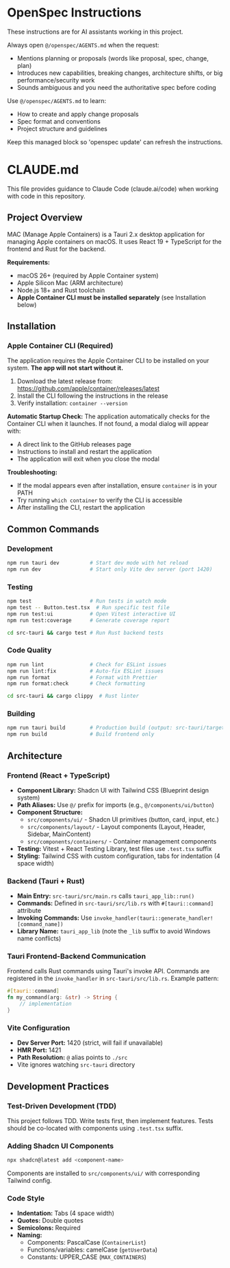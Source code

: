 <!-- OPENSPEC:START -->
# OpenSpec Instructions

These instructions are for AI assistants working in this project.

Always open `@/openspec/AGENTS.md` when the request:
- Mentions planning or proposals (words like proposal, spec, change, plan)
- Introduces new capabilities, breaking changes, architecture shifts, or big performance/security work
- Sounds ambiguous and you need the authoritative spec before coding

Use `@/openspec/AGENTS.md` to learn:
- How to create and apply change proposals
- Spec format and conventions
- Project structure and guidelines

Keep this managed block so 'openspec update' can refresh the instructions.

<!-- OPENSPEC:END -->

# CLAUDE.md

This file provides guidance to Claude Code (claude.ai/code) when working with code in this repository.

## Project Overview

MAC (Manage Apple Containers) is a Tauri 2.x desktop application for managing Apple containers on macOS. It uses React 19 + TypeScript for the frontend and Rust for the backend.

**Requirements:**
- macOS 26+ (required by Apple Container system)
- Apple Silicon Mac (ARM architecture)
- Node.js 18+ and Rust toolchain
- **Apple Container CLI must be installed separately** (see Installation below)

## Installation

### Apple Container CLI (Required)

The application requires the Apple Container CLI to be installed on your system. **The app will not start without it.**

1. Download the latest release from: https://github.com/apple/container/releases/latest
2. Install the CLI following the instructions in the release
3. Verify installation: `container --version`

**Automatic Startup Check:** The application automatically checks for the Container CLI when it launches. If not found, a modal dialog will appear with:
- A direct link to the GitHub releases page
- Instructions to install and restart the application
- The application will exit when you close the modal

**Troubleshooting:**
- If the modal appears even after installation, ensure `container` is in your PATH
- Try running `which container` to verify the CLI is accessible
- After installing the CLI, restart the application

## Common Commands

### Development
```bash
npm run tauri dev          # Start dev mode with hot reload
npm run dev                # Start only Vite dev server (port 1420)
```

### Testing
```bash
npm test                   # Run tests in watch mode
npm test -- Button.test.tsx  # Run specific test file
npm run test:ui            # Open Vitest interactive UI
npm run test:coverage      # Generate coverage report

cd src-tauri && cargo test # Run Rust backend tests
```

### Code Quality
```bash
npm run lint               # Check for ESLint issues
npm run lint:fix           # Auto-fix ESLint issues
npm run format             # Format with Prettier
npm run format:check       # Check formatting

cd src-tauri && cargo clippy  # Rust linter
```

### Building
```bash
npm run tauri build        # Production build (output: src-tauri/target/release/)
npm run build              # Build frontend only
```

## Architecture

### Frontend (React + TypeScript)
- **Component Library:** Shadcn UI with Tailwind CSS (Blueprint design system)
- **Path Aliases:** Use `@/` prefix for imports (e.g., `@/components/ui/button`)
- **Component Structure:**
  - `src/components/ui/` - Shadcn UI primitives (button, card, input, etc.)
  - `src/components/layout/` - Layout components (Layout, Header, Sidebar, MainContent)
  - `src/components/containers/` - Container management components
- **Testing:** Vitest + React Testing Library, test files use `.test.tsx` suffix
- **Styling:** Tailwind CSS with custom configuration, tabs for indentation (4 space width)

### Backend (Tauri + Rust)
- **Main Entry:** `src-tauri/src/main.rs` calls `tauri_app_lib::run()`
- **Commands:** Defined in `src-tauri/src/lib.rs` with `#[tauri::command]` attribute
- **Invoking Commands:** Use `invoke_handler(tauri::generate_handler![command_name])`
- **Library Name:** `tauri_app_lib` (note the `_lib` suffix to avoid Windows name conflicts)

### Tauri Frontend-Backend Communication
Frontend calls Rust commands using Tauri's invoke API. Commands are registered in the `invoke_handler` in `src-tauri/src/lib.rs`. Example pattern:
```rust
#[tauri::command]
fn my_command(arg: &str) -> String {
    // implementation
}
```

### Vite Configuration
- **Dev Server Port:** 1420 (strict, will fail if unavailable)
- **HMR Port:** 1421
- **Path Resolution:** `@` alias points to `./src`
- Vite ignores watching `src-tauri` directory

## Development Practices

### Test-Driven Development (TDD)
This project follows TDD. Write tests first, then implement features. Tests should be co-located with components using `.test.tsx` suffix.

### Adding Shadcn UI Components
```bash
npx shadcn@latest add <component-name>
```
Components are installed to `src/components/ui/` with corresponding Tailwind config.

### Code Style
- **Indentation:** Tabs (4 space width)
- **Quotes:** Double quotes
- **Semicolons:** Required
- **Naming:**
  - Components: PascalCase (`ContainerList`)
  - Functions/variables: camelCase (`getUserData`)
  - Constants: UPPER_CASE (`MAX_CONTAINERS`)
